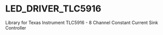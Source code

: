 # LED_DRIVER_TLC5916
Library for Texas Instrument TLC5916 - 8 Channel Constant Current Sink Controller
